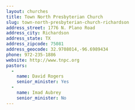 ```yaml
---
layout: churches
title: Town North Presbyterian Church
slug: town-north-presbyterian-church-richardson
address_street: 1776 N. Plano Road
address_city: Richardson
address_state: TX
address_zipcode: 75081
address_geocode: 32.9708014,-96.6989434
phone: 972-235-1886
website: http://www.tnpc.org
pastors: 
  - 
    name: David Rogers
    senior_minister: Yes
  - 
    name: Imad Aubrey
    senior_minister: No
---
```



